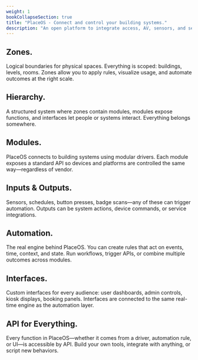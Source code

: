 ```yaml
---
weight: 1
bookCollapseSection: true
title: "PlaceOS - Connect and control your building systems."
description: "An open platform to integrate access, AV, sensors, and services—built for HR, IT, and Facilities to run operations at scale."
---
```


## Zones.

Logical boundaries for physical spaces. Everything is scoped: buildings, levels, rooms. Zones allow you to apply rules, visualize usage, and automate outcomes at the right scale.

## Hierarchy.

A structured system where zones contain modules, modules expose functions, and interfaces let people or systems interact. Everything belongs somewhere.

## Modules.

PlaceOS connects to building systems using modular drivers. Each module exposes a standard API so devices and platforms are controlled the same way—regardless of vendor.

## Inputs & Outputs.

Sensors, schedules, button presses, badge scans—any of these can trigger automation. Outputs can be system actions, device commands, or service integrations.

## Automation.

The real engine behind PlaceOS. You can create rules that act on events, time, context, and state. Run workflows, trigger APIs, or combine multiple outcomes across modules.

## Interfaces.

Custom interfaces for every audience: user dashboards, admin controls, kiosk displays, booking panels. Interfaces are connected to the same real-time engine as the automation layer.

## API for Everything.

Every function in PlaceOS—whether it comes from a driver, automation rule, or UI—is accessible by API. Build your own tools, integrate with anything, or script new behaviors.


